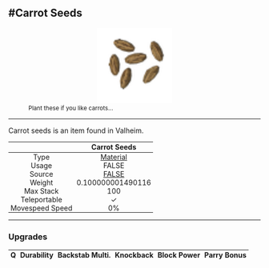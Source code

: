 <meta property="og:title" content="Carrot Seeds - MoreValheim" /><meta property="og:type" content="website" /><meta property="og:image" content="/assets/carrot_seeds.png" /><meta property="og:description" content="Carrot Seeds is an item found in Valheim." /><meta name="theme-color" content="#546D78"><meta name="twitter:card" content="summary_large_image">
#Carrot Seeds
-------------
<style>img {width:20px;}.tb {width:150px;display: block;margin-left: auto;margin-right: auto;}</style>

<style>.md-typeset table:not([class]) th:not([align]) {min-width:unset!important;}</style>
<style>td{padding:0em 0.3em!important;text-align:center!important;border-left:.05rem solid var(--md-default-fg-color--lightest)}</style>

<style>th{padding:0.1em 0.3em!important;text-align:center!important;font-weight:bold}</style>

<style>pre{text-align:right!important}</style>
<style>table tr td:first-child {border-left: 0;};</style>

<figure><img src="/assets/carrot_seeds.png" class="tb" /><figcaption><small>Plant these if you like carrots...</small></figcaption></figure>

-------------

Carrot seeds is an item found in Valheim.

|        | Carrot Seeds              |
| ----------- | ------------------------------------ |
| Type | [Material](../../types/material)
| Usage | FALSE<br>
| Source | [FALSE](../../items/false)
| Weight | 0.100000001490116 |
| Max Stack | 100 |
| Teleportable | ✓
| Movespeed Speed | 0%


-------------

### Upgrades
| Q | Durability | Backstab Multi. | Knockback | Block Power | Parry Bonus
| - | - | - | - | - | - 
